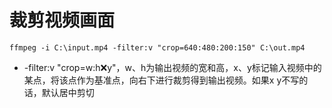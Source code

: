 # 裁剪视频画面

```
ffmpeg -i C:\input.mp4 -filter:v "crop=640:480:200:150" C:\out.mp4
```

- -filter:v "crop=w:h:x:y"，w、h为输出视频的宽和高，x、y标记输入视频中的某点，将该点作为基准点，向右下进行裁剪得到输出视频。如果x y不写的话，默认居中剪切
